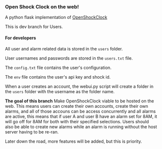 ### Open Shock Clock on the web!
A python flask implementation of [OpenShockClock](https://github.com/Arxari/OpenShockClock)

This is dev branch for Users.

#### For developers

All user and alarm related data is stored in the `users` folder.

User usernames and passwords are stored in the `users.txt` file.

The `config.txt` file contains the user's configuration.

The `env` file contains the user's api key and shock id.

When a user creates an account, the webui.py script will create a folder in the `users` folder with the username as the folder name.

**The goal of this branch**
Make OpenShockClock viable to be hosted on the web. This means users can create their own accounts, create their own alarms, and all of those accouns can be access concurrently and all alarms are active, this means that if user A and user B have an alarm set for 8AM, it will go off for 8AM for both with their specified selections.
Users should also be able to create new alarms while an alarm is running without the host server having to be re-ran.

Later down the road, more features will be added, but this is priority.
